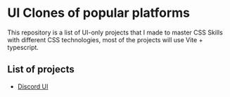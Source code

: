 # UI Clones of popular platforms
This repository is a list of UI-only projects that I made to master CSS Skills with different CSS technologies, most of the projects will use Vite + typescript.

## List of projects

- [Discord UI](https://github.com/CarlosHdz7/ui-clones/tree/main/discord-ui-v2)
